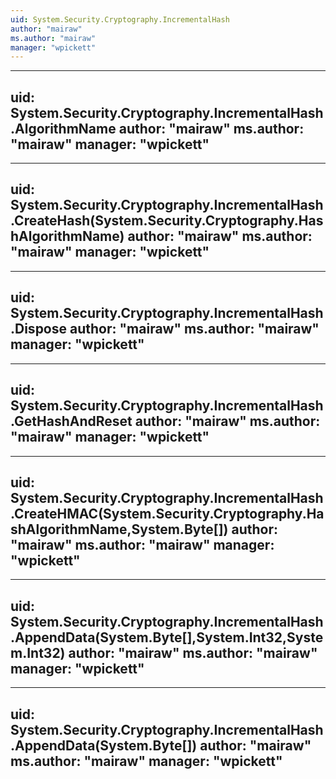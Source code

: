 ```yaml
---
uid: System.Security.Cryptography.IncrementalHash
author: "mairaw"
ms.author: "mairaw"
manager: "wpickett"
---
```


---
uid: System.Security.Cryptography.IncrementalHash.AlgorithmName
author: "mairaw"
ms.author: "mairaw"
manager: "wpickett"
---

---
uid: System.Security.Cryptography.IncrementalHash.CreateHash(System.Security.Cryptography.HashAlgorithmName)
author: "mairaw"
ms.author: "mairaw"
manager: "wpickett"
---

---
uid: System.Security.Cryptography.IncrementalHash.Dispose
author: "mairaw"
ms.author: "mairaw"
manager: "wpickett"
---

---
uid: System.Security.Cryptography.IncrementalHash.GetHashAndReset
author: "mairaw"
ms.author: "mairaw"
manager: "wpickett"
---

---
uid: System.Security.Cryptography.IncrementalHash.CreateHMAC(System.Security.Cryptography.HashAlgorithmName,System.Byte[])
author: "mairaw"
ms.author: "mairaw"
manager: "wpickett"
---

---
uid: System.Security.Cryptography.IncrementalHash.AppendData(System.Byte[],System.Int32,System.Int32)
author: "mairaw"
ms.author: "mairaw"
manager: "wpickett"
---

---
uid: System.Security.Cryptography.IncrementalHash.AppendData(System.Byte[])
author: "mairaw"
ms.author: "mairaw"
manager: "wpickett"
---
